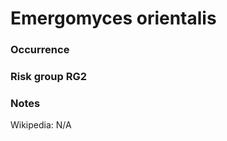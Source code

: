 <!-- TITLE: Emergomyces orientalis  -->

# Emergomyces orientalis
### Occurrence

### Risk group RG2

### Notes

Wikipedia: N/A